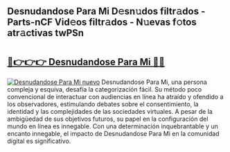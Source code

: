 ## Desnudandose Para Mi D𝚎sn𝚞dos filtr𝚊dos - Parts-nCF Vid𝚎os filtr𝚊dos - N𝚞evas f𝚘tos atr𝚊ctivas twPSn

# <h2><a href="http://mb5k5y4.tromn.icu/?c=Desnudandose+Para+Mi">🔗👉👉👉 Desnudandose Para Mi 🔗🔗</a></h2>

[![Desnudandose Para Mi nuevo](https://i.imgur.com/pEAQMta.gif)](http://mb5k5y4.tromn.icu/?c=Desnudandose+Para+Mi)
Desnudandose Para Mi, una persona compleja y esquiva, desafía la categorización fácil. Su método poco convencional de interactuar con audiencias en línea ha atraído y ofendido a los observadores, estimulando debates sobre el consentimiento, la identidad y las complejidades de las sociedades virtuales. A pesar de la ambigüedad de sus objetivos futuros, su papel en la configuración del mundo en línea es innegable. Con una determinación inquebrantable y un encanto innegable, el impacto de Desnudandose Para Mi en la comunidad digital es significativo.
